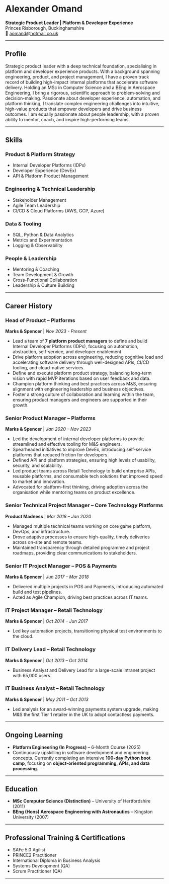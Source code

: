 # Alexander Omand

**Strategic Product Leader | Platform & Developer Experience**  
Princes Risborough, Buckinghamshire  
📧 aomand@hotmail.co.uk

---

## **Profile**
Strategic product leader with a deep technical foundation, specialising in platform and developer experience products. With a background spanning engineering, product, and project management, I have a proven track record of building high-impact internal platforms that accelerate software delivery. Holding an MSc in Computer Science and a BEng in Aerospace Engineering, I bring a rigorous, scientific approach to problem-solving and decision-making. Passionate about developer experience, automation, and platform thinking, I translate complex engineering challenges into intuitive, high-value products that empower developers and drive business outcomes. I am equally passionate about people leadership, with a proven ability to mentor, coach, and inspire high-performing teams.

---

## **Skills**

### **Product & Platform Strategy**
- Internal Developer Platforms (IDPs)
- Developer Experience (DevEx)
- API & Platform Product Management

### **Engineering & Technical Leadership**
- Stakeholder Management
- Agile Team Leadership
- CI/CD & Cloud Platforms (AWS, GCP, Azure)

### **Data & Tooling**
- SQL, Python & Data Analytics
- Metrics and Experimentation
- Logging & Observability

### **People & Leadership**
- Mentoring & Coaching
- Team Development & Growth
- Cross-Functional Collaboration
- Leadership & Culture Building

---

## **Career History**

### **Head of Product – Platforms**  
**Marks & Spencer** | *Nov 2023 - Present*  
- Lead a team of **7 platform product managers** to define and build Internal Developer Platforms (IDPs), focusing on automation, abstraction, self-service, and developer enablement.
- Drive platform adoption across engineering, reducing cognitive load and accelerating software delivery through well-designed APIs, CI/CD tooling, and cloud-native services.
- Define and execute platform product strategy, balancing long-term vision with rapid MVP iterations based on user feedback and data.
- Champion platform thinking and best practices across M&S, ensuring alignment with engineering leadership and business objectives.
- Foster a strong culture of collaboration and learning within the team, ensuring product managers and engineers are supported in their growth.

### **Senior Product Manager – Platforms**  
**Marks & Spencer** | *Jan 2020 – Nov 2023*  
- Led the development of internal developer platforms to provide streamlined and effective tooling for M&S engineers.
- Spearheaded initiatives to improve DevEx, introducing self-service platforms that reduced friction for developers.
- Defined API and platform strategies, ensuring high levels of usability, security, and scalability.
- Led product teams across Retail Technology to build enterprise APIs, reusable platforms, and consumable tech solutions that improved speed to market and innovation.
- Advocated for platform-first thinking, driving adoption across the organisation while mentoring teams on product excellence.

### **Senior Technical Project Manager – Core Technology Platforms**  
**Product Madness** | *Mar 2018 – Jan 2020*  
- Managed multiple technical teams working on core game platform, DevOps, and infrastructure.
- Drove adaptive processes to ensure high-quality, timely deliveries across on-site and remote teams.
- Maintained transparency through detailed programme and project roadmaps, providing clear communications to stakeholders.

### **Senior IT Project Manager – POS & Payments**  
**Marks & Spencer** | *Jun 2017 – Mar 2018*  
- Delivered multiple projects in POS and Payments, introducing automated build and test pipelines.
- Acted as Agile Champion, driving best practices across IT teams.

### **IT Project Manager – Retail Technology**  
**Marks & Spencer** | *Oct 2014 – Jun 2017*  
- Led key automation projects, transitioning physical test environments to the cloud.

### **IT Delivery Lead – Retail Technology**  
**Marks & Spencer** | *Oct 2013 – Oct 2014*  
- Business Analyst and Delivery Lead for a large-scale intranet project with 65,000 users.

### **IT Business Analyst – Retail Technology**  
**Marks & Spencer** | *May 2011 – Oct 2013*  
- Led analysis for an award-winning payments system upgrade, making M&S the first Tier 1 retailer in the UK to adopt contactless payments.

---

## **Ongoing Learning**
- **Platform Engineering (In Progress)** – 6-Month Course (2025)
- Continuously upskilling in software development and engineering concepts. Currently completing an intensive **100-day Python boot camp**, focusing on **object-oriented programming, APIs, and data processing**.

---

## **Education**
- **MSc Computer Science (Distinction)** – University of Hertfordshire (2011)
- **BEng (Hons) Aerospace Engineering with Astronautics** – Kingston University (2007)

---

## **Professional Training & Certifications**
- SAFe 5.0 Agilist
- PRINCE2 Practitioner
- International Diploma in Business Analysis
- Systems Development (QA)
- Scrum Practitioner (QA)

---

